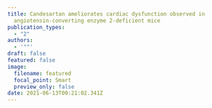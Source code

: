 ```yaml
---
title: Candesartan ameliorates cardiac dysfunction observed in
  angiotensin-converting enzyme 2-deficient mice
publication_types:
  - "2"
authors:
  - '""'
draft: false
featured: false
image:
  filename: featured
  focal_point: Smart
  preview_only: false
date: 2021-06-13T00:21:02.341Z
---
```

